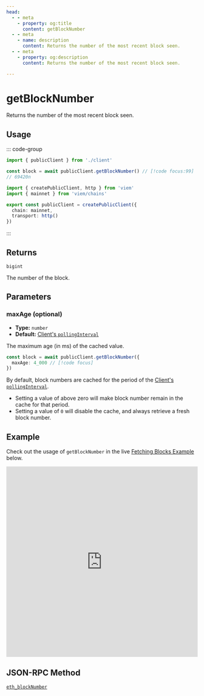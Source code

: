 ```yaml
---
head:
  - - meta
    - property: og:title
      content: getBlockNumber
  - - meta
    - name: description
      content: Returns the number of the most recent block seen.
  - - meta
    - property: og:description
      content: Returns the number of the most recent block seen.

---
```


# getBlockNumber

Returns the number of the most recent block seen.

## Usage

::: code-group

```ts [example.ts]
import { publicClient } from './client'

const block = await publicClient.getBlockNumber() // [!code focus:99]
// 69420n
```

```ts [client.ts]
import { createPublicClient, http } from 'viem'
import { mainnet } from 'viem/chains'

export const publicClient = createPublicClient({
  chain: mainnet,
  transport: http()
})
```

:::

## Returns

`bigint`

The number of the block.

## Parameters

### maxAge (optional)

- **Type:** `number`
- **Default:** [Client's `pollingInterval`](/docs/clients/public#pollinginterval-optional)

The maximum age (in ms) of the cached value. 

```ts
const block = await publicClient.getBlockNumber({
  maxAge: 4_000 // [!code focus]
})
```

By default, block numbers are cached for the period of the [Client's `pollingInterval`](/docs/clients/public#pollinginterval-optional).

- Setting a value of above zero will make block number remain in the cache for that period.
- Setting a value of `0` will disable the cache, and always retrieve a fresh block number.



## Example

Check out the usage of `getBlockNumber` in the live [Fetching Blocks Example](https://stackblitz.com/github/wagmi-dev/viem/tree/main/examples/blocks/fetching-blocks) below.

<iframe frameborder="0" width="100%" height="500px" src="https://stackblitz.com/github/wagmi-dev/viem/tree/main/examples/blocks/fetching-blocks?embed=1&file=index.ts&hideNavigation=1&hideDevTools=true&terminalHeight=0&ctl=1"></iframe>

## JSON-RPC Method

[`eth_blockNumber`](https://ethereum.org/en/developers/docs/apis/json-rpc/#eth_blocknumber)
